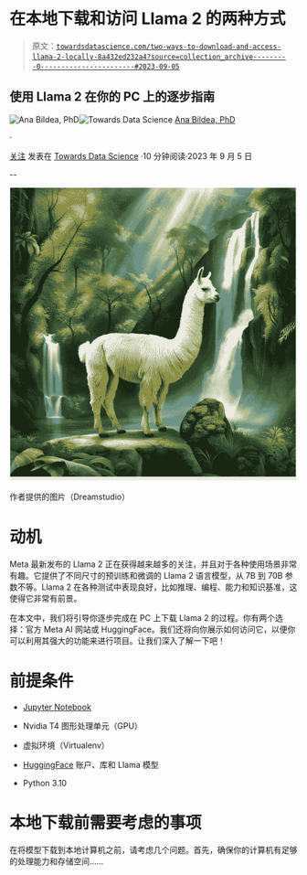 # 在本地下载和访问 Llama 2 的两种方式

> 原文：[`towardsdatascience.com/two-ways-to-download-and-access-llama-2-locally-8a432ed232a4?source=collection_archive---------0-----------------------#2023-09-05`](https://towardsdatascience.com/two-ways-to-download-and-access-llama-2-locally-8a432ed232a4?source=collection_archive---------0-----------------------#2023-09-05)

## 使用 Llama 2 在你的 PC 上的逐步指南

[](https://medium.com/@anna.bildea?source=post_page-----8a432ed232a4--------------------------------)![Ana Bildea, PhD](https://medium.com/@anna.bildea?source=post_page-----8a432ed232a4--------------------------------)[](https://towardsdatascience.com/?source=post_page-----8a432ed232a4--------------------------------)![Towards Data Science](https://towardsdatascience.com/?source=post_page-----8a432ed232a4--------------------------------) [Ana Bildea, PhD](https://medium.com/@anna.bildea?source=post_page-----8a432ed232a4--------------------------------)

·

[关注](https://medium.com/m/signin?actionUrl=https%3A%2F%2Fmedium.com%2F_%2Fsubscribe%2Fuser%2Fc57d3db39a47&operation=register&redirect=https%3A%2F%2Ftowardsdatascience.com%2Ftwo-ways-to-download-and-access-llama-2-locally-8a432ed232a4&user=Ana+Bildea%2C+PhD&userId=c57d3db39a47&source=post_page-c57d3db39a47----8a432ed232a4---------------------post_header-----------) 发表在 [Towards Data Science](https://towardsdatascience.com/?source=post_page-----8a432ed232a4--------------------------------) ·10 分钟阅读·2023 年 9 月 5 日[](https://medium.com/m/signin?actionUrl=https%3A%2F%2Fmedium.com%2F_%2Fvote%2Ftowards-data-science%2F8a432ed232a4&operation=register&redirect=https%3A%2F%2Ftowardsdatascience.com%2Ftwo-ways-to-download-and-access-llama-2-locally-8a432ed232a4&user=Ana+Bildea%2C+PhD&userId=c57d3db39a47&source=-----8a432ed232a4---------------------clap_footer-----------)

--

[](https://medium.com/m/signin?actionUrl=https%3A%2F%2Fmedium.com%2F_%2Fbookmark%2Fp%2F8a432ed232a4&operation=register&redirect=https%3A%2F%2Ftowardsdatascience.com%2Ftwo-ways-to-download-and-access-llama-2-locally-8a432ed232a4&source=-----8a432ed232a4---------------------bookmark_footer-----------)![](img/8096320260dd4a194856f7b6ae2ee973.png)

作者提供的图片（Dreamstudio）

# 动机

Meta 最新发布的 Llama 2 正在获得越来越多的关注，并且对于各种使用场景非常有趣。它提供了不同尺寸的预训练和微调的 Llama 2 语言模型，从 7B 到 70B 参数不等。Llama 2 在各种测试中表现良好，比如推理、编程、能力和知识基准，这使得它非常有前景。

在本文中，我们将引导你逐步完成在 PC 上下载 Llama 2 的过程。你有两个选择：官方 Meta AI 网站或 HuggingFace。我们还将向你展示如何访问它，以便你可以利用其强大的功能来进行项目。让我们深入了解一下吧！

# 前提条件

+   [Jupyter Notebook](https://jupyter.org/)

+   Nvidia T4 图形处理单元（GPU）

+   虚拟环境（Virtualenv）

+   [HuggingFace](https://huggingface.co/) 账户、库和 Llama 模型

+   Python 3.10

# 本地下载前需要考虑的事项

在将模型下载到本地计算机之前，请考虑几个问题。首先，确保你的计算机有足够的处理能力和存储空间……
